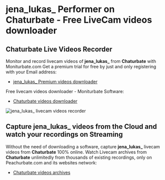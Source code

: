 # jena_lukas_ Performer on Chaturbate - Free LiveCam videos downloader

## Chaturbate Live Videos Recorder

Monitor and record livecam videos of **jena_lukas_** from **Chaturbate** with Moniturbate.com
Get a premium trial for free by just and only registering with your Email address:
* [jena_lukas_ Premium videos downloader](https://moniturbate.com/request-demo-licence-key.html)

Free livecam videos downloader - Moniturbate Software:
* [Chaturbate videos downloader](https://moniturbate.com/moniturbate-download-software.html)

![jena_lukas_ livecam videos recorder](https://peachurnet.com/templates/moniturbate-software.png)


## Capture jena_lukas_ videos from the Cloud and watch your recordings on Streaming

Without the need of downloading a software, capture **jena_lukas_** livecam videos from **Chaturbate** 100% online.
Watch Livecam archives from **Chaturbate** unlimitedly from thousands of existing recordings, only on Peachurbate.com and its websites network:
* [Chaturbate videos archives](https://peachurnet.com/)